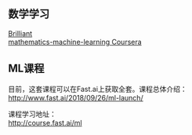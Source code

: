 数学学习
---
[Brilliant](https://brilliant.org)  
[mathematics-machine-learning Coursera](https://www.coursera.org/specializations/mathematics-machine-learning)  

ML课程
---
目前，这套课程可以在Fast.ai上获取全套。课程总体介绍：  
http://www.fast.ai/2018/09/26/ml-launch/  

课程学习地址：  
http://course.fast.ai/ml  
